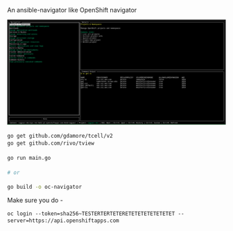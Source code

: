 An ansible-navigator like OpenShift navigator

![screenshot](sss/oc-navigator.png)

```bash
go get github.com/gdamore/tcell/v2
go get github.com/rivo/tview

go run main.go

# or

go build -o oc-navigator
```

Make sure you do -

```
oc login --token=sha256~TESTERTERTETERETETETETETETETET --server=https://api.openshiftapps.com
```
